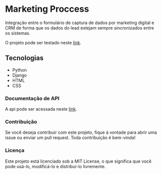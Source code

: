 # Marketing Proccess
Integração entre o formulário de captura de dados por marketing digital e CRM de forma que os dados do lead estejam sempre sincronizados entre os sistemas.

O projeto pode ser testado neste [link](https://www.luskas8.xyz).

## Tecnologias

- Python
- Django
- HTML
- CSS

### Documentação de API

A api pode ser acessada neste [link](https://www.luskas8.xyz/api/schema).

### Contribuição
Se você deseja contribuir com este projeto, fique à vontade para abrir uma issue ou enviar um pull request. Toda contribuição é bem-vinda!

### Licença
Este projeto está licenciado sob a MIT License, o que significa que você pode usá-lo, modificá-lo e distribuí-lo livremente.

